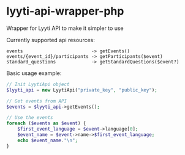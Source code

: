 # lyyti-api-wrapper-php
Wrapper for Lyyti API to make it simpler to use

Currently supported api resources:
```
events                         -> getEvents()
events/{event_id}/participants -> getParticipants($event)
standard_questions             -> getStandardQuestions($event?)
```

Basic usage example:

```php
// Init LyytiApi object
$lyyti_api = new LyytiApi("private_key", "public_key");

// Get events from API
$events = $lyyti_api->getEvents();

// Use the events
foreach ($events as $event) {
    $first_event_language = $event->language[0];
    $event_name = $event->name->$first_event_language;
    echo $event_name."\n";
}
```
